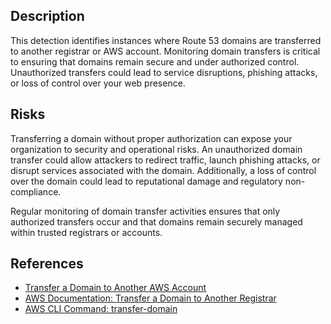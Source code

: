 ## Description

This detection identifies instances where Route 53 domains are transferred to another registrar or AWS account. Monitoring domain transfers is critical to ensuring that domains remain secure and under authorized control. Unauthorized transfers could lead to service disruptions, phishing attacks, or loss of control over your web presence.

## Risks

Transferring a domain without proper authorization can expose your organization to security and operational risks. An unauthorized domain transfer could allow attackers to redirect traffic, launch phishing attacks, or disrupt services associated with the domain. Additionally, a loss of control over the domain could lead to reputational damage and regulatory non-compliance.

Regular monitoring of domain transfer activities ensures that only authorized transfers occur and that domains remain securely managed within trusted registrars or accounts.

## References

- [Transfer a Domain to Another AWS Account](https://docs.aws.amazon.com/Route53/latest/DeveloperGuide/domain-transfer.html)
- [AWS Documentation: Transfer a Domain to Another Registrar](https://docs.aws.amazon.com/Route53/latest/DeveloperGuide/domain-transfer-to-route-53.html)
- [AWS CLI Command: transfer-domain](https://docs.aws.amazon.com/cli/latest/reference/route53domains/transfer-domain.html)
